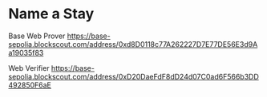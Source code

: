 # Name a Stay

Base
Web Prover
https://base-sepolia.blockscout.com/address/0xd8D0118c77A262227D7E77DE56E3d9Aa19035f83

Web Verifier
https://base-sepolia.blockscout.com/address/0xD20DaeFdF8dD24d07C0ad6F566b3DD492850F6aE
